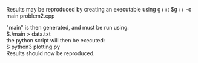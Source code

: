 Results may be reproduced by creating an executable using g++:
$g++ -o main problem2.cpp 

"main" is then generated, and must be run using:  
$./main > data.txt  
the python script will then be executed:  
$ python3 plotting.py  
Results should now be reproduced.